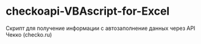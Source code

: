 # checkoapi-VBAscript-for-Excel
Скрипт для получение информации с автозаполнение данных через API Чекко (checko.ru)
